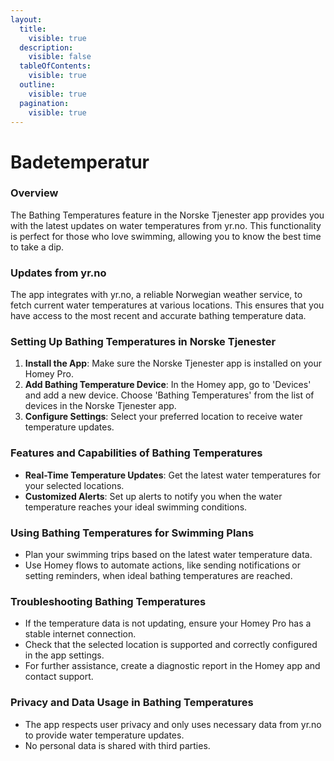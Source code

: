 ```yaml
---
layout:
  title:
    visible: true
  description:
    visible: false
  tableOfContents:
    visible: true
  outline:
    visible: true
  pagination:
    visible: true
---
```


# Badetemperatur

### Overview

The Bathing Temperatures feature in the Norske Tjenester app provides you with the latest updates on water temperatures from yr.no. This functionality is perfect for those who love swimming, allowing you to know the best time to take a dip.

### Updates from yr.no

The app integrates with yr.no, a reliable Norwegian weather service, to fetch current water temperatures at various locations. This ensures that you have access to the most recent and accurate bathing temperature data.

### Setting Up Bathing Temperatures in Norske Tjenester

1. **Install the App**: Make sure the Norske Tjenester app is installed on your Homey Pro.
2. **Add Bathing Temperature Device**: In the Homey app, go to 'Devices' and add a new device. Choose 'Bathing Temperatures' from the list of devices in the Norske Tjenester app.
3. **Configure Settings**: Select your preferred location to receive water temperature updates.

### Features and Capabilities of Bathing Temperatures

* **Real-Time Temperature Updates**: Get the latest water temperatures for your selected locations.
* **Customized Alerts**: Set up alerts to notify you when the water temperature reaches your ideal swimming conditions.

### Using Bathing Temperatures for Swimming Plans

* Plan your swimming trips based on the latest water temperature data.
* Use Homey flows to automate actions, like sending notifications or setting reminders, when ideal bathing temperatures are reached.

### Troubleshooting Bathing Temperatures

* If the temperature data is not updating, ensure your Homey Pro has a stable internet connection.
* Check that the selected location is supported and correctly configured in the app settings.
* For further assistance, create a diagnostic report in the Homey app and contact support.

### Privacy and Data Usage in Bathing Temperatures

* The app respects user privacy and only uses necessary data from yr.no to provide water temperature updates.
* No personal data is shared with third parties.
